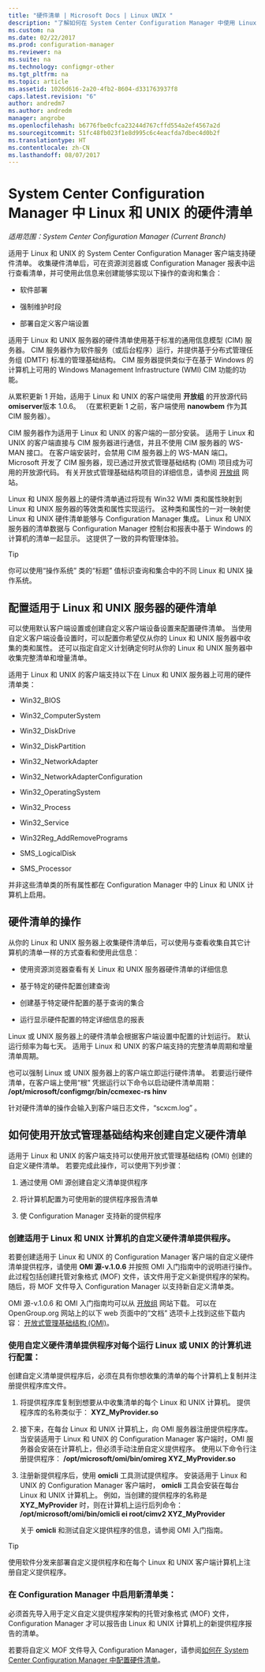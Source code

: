 ```yaml
---
title: "硬件清单 | Microsoft Docs | Linux UNIX "
description: "了解如何在 System Center Configuration Manager 中使用 Linux 和 UNIX 的硬件清单。"
ms.custom: na
ms.date: 02/22/2017
ms.prod: configuration-manager
ms.reviewer: na
ms.suite: na
ms.technology: configmgr-other
ms.tgt_pltfrm: na
ms.topic: article
ms.assetid: 1026d616-2a20-4fb2-8604-d331763937f8
caps.latest.revision: "6"
author: andredm7
ms.author: andredm
manager: angrobe
ms.openlocfilehash: b6776fbe0cfca23244d767cffd554a2ef4567a2d
ms.sourcegitcommit: 51fc48fb023f1e8d995c6c4eacfda7dbec4d0b2f
ms.translationtype: HT
ms.contentlocale: zh-CN
ms.lasthandoff: 08/07/2017
---
```

# <a name="hardware-inventory-for-linux-and-unix-in-system-center-configuration-manager"></a>System Center Configuration Manager 中 Linux 和 UNIX 的硬件清单

*适用范围：System Center Configuration Manager (Current Branch)*

适用于 Linux 和 UNIX 的 System Center Configuration Manager 客户端支持硬件清单。 收集硬件清单后，可在资源浏览器或 Configuration Manager 报表中运行查看清单，并可使用此信息来创建能够实现以下操作的查询和集合：  

-   软件部署  

-   强制维护时段  

-   部署自定义客户端设置  

 适用于 Linux 和 UNIX 服务器的硬件清单使用基于标准的通用信息模型 (CIM) 服务器。 CIM 服务器作为软件服务（或后台程序）运行，并提供基于分布式管理任务组 (DMTF) 标准的管理基础结构。 CIM 服务器提供类似于在基于 Windows 的计算机上可用的 Windows Management Infrastructure (WMI) CIM 功能的功能。  

 从累积更新 1 开始，适用于 Linux 和 UNIX 的客户端使用 **开放组** 的开放源代码 **omiserver**版本 1.0.6。 （在累积更新 1 之前，客户端使用 **nanowbem** 作为其 CIM 服务器）。  

 CIM 服务器作为适用于 Linux 和 UNIX 的客户端的一部分安装。 适用于 Linux 和 UNIX 的客户端直接与 CIM 服务器进行通信，并且不使用 CIM 服务器的 WS-MAN 接口。 在客户端安装时，会禁用 CIM 服务器上的 WS-MAN 端口。 Microsoft 开发了 CIM 服务器，现已通过开放式管理基础结构 (OMI) 项目成为可用的开放源代码。 有关开放式管理基础结构项目的详细信息，请参阅 [开放组](http://go.microsoft.com/fwlink/p/?LinkId=262317) 网站。  

 Linux 和 UNIX 服务器上的硬件清单通过将现有 Win32 WMI 类和属性映射到 Linux 和 UNIX 服务器的等效类和属性实现运行。 这种类和属性的一对一映射使 Linux 和 UNIX 硬件清单能够与 Configuration Manager 集成。 Linux 和 UNIX 服务器的清单数据与 Configuration Manager 控制台和报表中基于 Windows 的计算机的清单一起显示。 这提供了一致的异构管理体验。  

> [!TIP]  
>  你可以使用“操作系统”  类的“标题”  值标识查询和集合中的不同 Linux 和 UNIX 操作系统。  

##  <a name="BKMK_ConfigHardwareforLnU"></a> 配置适用于 Linux 和 UNIX 服务器的硬件清单  
 可以使用默认客户端设置或创建自定义客户端设备设置来配置硬件清单。 当使用自定义客户端设备设置时，可以配置你希望仅从你的 Linux 和 UNIX 服务器中收集的类和属性。 还可以指定自定义计划确定何时从你的 Linux 和 UNIX 服务器中收集完整清单和增量清单。  

 适用于 Linux 和 UNIX 的客户端支持以下在 Linux 和 UNIX 服务器上可用的硬件清单类：  

-   Win32_BIOS  

-   Win32_ComputerSystem  

-   Win32_DiskDrive  

-   Win32_DiskPartition  

-   Win32_NetworkAdapter  

-   Win32_NetworkAdapterConfiguration  

-   Win32_OperatingSystem  

-   Win32_Process  

-   Win32_Service  

-   Win32Reg_AddRemovePrograms  

-   SMS_LogicalDisk  

-   SMS_Processor  

 并非这些清单类的所有属性都在 Configuration Manager 中的 Linux 和 UNIX 计算机上启用。  

##  <a name="BKMK_OperationsforHardwareforLnU"></a> 硬件清单的操作  
 从你的 Linux 和 UNIX 服务器上收集硬件清单后，可以使用与查看收集自其它计算机的清单一样的方式查看和使用此信息：  

-   使用资源浏览器查看有关 Linux 和 UNIX 服务器硬件清单的详细信息  

-   基于特定的硬件配置创建查询  

-   创建基于特定硬件配置的基于查询的集合  

-   运行显示硬件配置的特定详细信息的报表  

 Linux 或 UNIX 服务器上的硬件清单会根据客户端设置中配置的计划运行。 默认运行频率为每七天。 适用于 Linux 和 UNIX 的客户端支持的完整清单周期和增量清单周期。  

 也可以强制 Linux 或 UNIX 服务器上的客户端立即运行硬件清单。 若要运行硬件清单，在客户端上使用“根”  凭据运行以下命令以启动硬件清单周期： **/opt/microsoft/configmgr/bin/ccmexec-rs hinv**  

 针对硬件清单的操作会输入到客户端日志文件，“scxcm.log” 。  

##  <a name="BKMK_CustomHINVforLinux"></a> 如何使用开放式管理基础结构来创建自定义硬件清单  
 适用于 Linux 和 UNIX 的客户端支持可以使用开放式管理基础结构 (OMI) 创建的自定义硬件清单。 若要完成此操作，可以使用下列步骤：  

1.  通过使用 OMI 源创建自定义清单提供程序  

2.  将计算机配置为可使用新的提供程序报告清单  

3.  使 Configuration Manager 支持新的提供程序  

###  <a name="BKMK_LinuxProvider"></a> 创建适用于 Linux 和 UNIX 计算机的自定义硬件清单提供程序。  
 若要创建适用于 Linux 和 UNIX 的 Configuration Manager 客户端的自定义硬件清单提供程序，请使用 **OMI 源-v.1.0.6** 并按照 OMI 入门指南中的说明进行操作。 此过程包括创建托管对象格式 (MOF) 文件，该文件用于定义新提供程序的架构。 随后，将 MOF 文件导入 Configuration Manager 以支持新自定义清单类。  

 OMI 源-v.1.0.6 和 OMI 入门指南均可以从 [开放组](http://go.microsoft.com/fwlink/p/?LinkId=262317) 网站下载。 可以在 OpenGroup.org 网站上的以下 web 页面中的“文档”  选项卡上找到这些下载内容： [开放式管理基础结构 (OMI)](http://go.microsoft.com/fwlink/p/?LinkId=286805)。  

###  <a name="BKMK_AddProvidertoLinux"></a> 使用自定义硬件清单提供程序对每个运行 Linux 或 UNIX 的计算机进行配置：  
 创建自定义清单提供程序后，必须在具有你想收集的清单的每个计算机上复制并注册提供程序库文件。  

1.  将提供程序库复制到想要从中收集清单的每个 Linux 和 UNIX 计算机。 提供程序库的名称类似于： **XYZ_MyProvider.so**  

2.  接下来，在每台 Linux 和 UNIX 计算机上，向 OMI 服务器注册提供程序库。 当安装适用于 Linux 和 UNIX 的 Configuration Manager 客户端时，OMI 服务器会安装在计算机上，但必须手动注册自定义提供程序。 使用以下命令行注册提供程序： **/opt/microsoft/omi/bin/omireg XYZ_MyProvider.so**  

3.  注册新提供程序后，使用 **omicli** 工具测试提供程序。 安装适用于 Linux 和 UNIX 的 Configuration Manager 客户端时， **omicli** 工具会安装在每台 Linux 和 UNIX 计算机上。 例如，当创建的提供程序的名称是 **XYZ_MyProvider** 时，则在计算机上运行后列命令： **/opt/microsoft/omi/bin/omicli ei root/cimv2 XYZ_MyProvider**  

     关于 **omicli** 和测试自定义提供程序的信息，请参阅 OMI 入门指南。  

> [!TIP]  
>  使用软件分发来部署自定义提供程序和在每个 Linux 和 UNIX 客户端计算机上注册自定义提供程序。  

###  <a name="BKMK_AddLinuxProvidertoCM"></a> 在 Configuration Manager 中启用新清单类：  
 必须首先导入用于定义自定义提供程序架构的托管对象格式 (MOF) 文件，Configuration Manager 才可以报告由 Linux 和 UNIX 计算机上的新提供程序报告的清单。  

 若要将自定义 MOF 文件导入 Configuration Manager，请参阅[如何在 System Center Configuration Manager 中配置硬件清单](../../../../core/clients/manage/inventory/configure-hardware-inventory.md)。  
